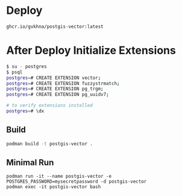 # Deploy

```
ghcr.io/gvkhna/postgis-vector:latest
```

# After Deploy Initialize Extensions

```sh
$ su - postgres
$ psql
postgres=# CREATE EXTENSION vector;
postgres=# CREATE EXTENSION fuzzystrmatch;
postgres=# CREATE EXTENSION pg_trgm;
postgres=# CREATE EXTENSION pg_uuidv7;

# to verify extensions installed
postgres=# \dx
```

## Build

```sh
podman build -t postgis-vector .
```

## Minimal Run

```
podman run -it --name postgis-vector -e POSTGRES_PASSWORD=mysecretpassword -d postgis-vector
podman exec -it postgis-vector bash
```
